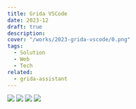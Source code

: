 ```yaml
---
title: Grida VSCode
date: 2023-12
draft: true
description:
cover: "/works/2023-grida-vscode/0.png"
tags:
  - Solution
  - Web
  - Tech
related:
  - grida-assistant
---
```


![](/works/2023-grida-vscode/1.png)
![](/works/2023-grida-vscode/2.png)
![](/works/2023-grida-vscode/3.png)
![](/works/2023-grida-vscode/4.png)
